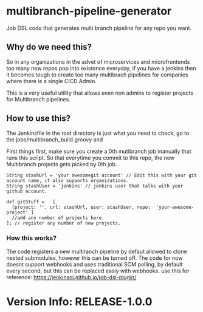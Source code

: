 # multibranch-pipeline-generator
Job DSL code that generates multi branch pipeline for any repo you want.

## Why do we need this?
So in any organizations in the advet of microservices and microfrontends too many new repos pop into existence everyday, 
if you have a jenkins then it becomes tough to create too many multibrach pipelines for companies where there is a single CICD Admin.

This is a very useful utility that allows even non admins to register projects for Multibranch pipelines.

## How to use this?
The Jenkinsfile in the root directory is just what you need to check, 
go to the jobs/multibranch_build.groovy and 

First things first, make sure you create a 0th mutibranch job manually that runs this script. So that everytime you commit to this repo, the new Multibranch projects gets picked by 0th job.

```
String stashUrl = 'your awesomegit account' // Edit this with your git account name, it also supports organizations.
String stashUser = 'jenkins' // jenkins user that talks with your github account.

def gitStuff =   [
  [project: '', url: stashUrl, user: stashUser, repo:  'your-awesome-project' ]
  //add any number of projects here.
]; // register any number of new projects.

```

### How this works?
The code registers a new multiranch pipeline by defaut allowed to clone nested submodules, however this can be turned off.
The code for now doesnt support webhooks and uses traditional SCM polling, by default every second, but this can be replaced easiy with webhooks. use this for reference:
https://jenkinsci.github.io/job-dsl-plugin/

# Version Info: RELEASE-1.0.0
 
